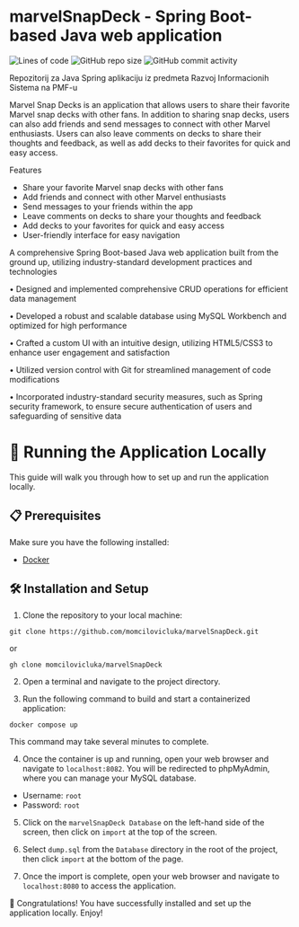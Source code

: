 # marvelSnapDeck - Spring Boot-based Java web application

![Lines of code](https://img.shields.io/tokei/lines/github/momcilovicluka/marvelSnapDeck)
![GitHub repo size](https://img.shields.io/github/repo-size/momcilovicluka/marvelSnapDeck)
![GitHub commit activity](https://img.shields.io/github/commit-activity/w/momcilovicluka/marvelSnapDeck)

Repozitorij za Java Spring aplikaciju iz predmeta Razvoj Informacionih Sistema na PMF-u

Marvel Snap Decks is an application that allows users to share their favorite Marvel snap decks with other fans. In addition to sharing snap decks, users can also add friends and send messages to connect with other Marvel enthusiasts. Users can also leave comments on decks to share their thoughts and feedback, as well as add decks to their favorites for quick and easy access.

Features
- Share your favorite Marvel snap decks with other fans
- Add friends and connect with other Marvel enthusiasts
- Send messages to your friends within the app
- Leave comments on decks to share your thoughts and feedback
- Add decks to your favorites for quick and easy access
- User-friendly interface for easy navigation

A comprehensive Spring Boot-based Java web application built from the ground up, utilizing industry-standard development practices and technologies

•	Designed and implemented comprehensive CRUD operations for efficient data management

•	Developed a robust and scalable database using MySQL Workbench and optimized for high performance

•	Crafted a custom UI with an intuitive design, utilizing HTML5/CSS3 to enhance user engagement and satisfaction

•	Utilized version control with Git for streamlined management of code modifications

•	Incorporated industry-standard security measures, such as Spring security framework, to ensure secure authentication of users and safeguarding of sensitive data

# 🚀 Running the Application Locally

This guide will walk you through how to set up and run the application locally.

## 📋 Prerequisites

Make sure you have the following installed:

- [Docker](https://docs.docker.com/get-docker/)

## 🛠️ Installation and Setup

1. Clone the repository to your local machine:
```
git clone https://github.com/momcilovicluka/marvelSnapDeck.git
```
or
```
gh clone momcilovicluka/marvelSnapDeck
```
2. Open a terminal and navigate to the project directory.

3. Run the following command to build and start a containerized application:
```
docker compose up
```
This command may take several minutes to complete.

4. Once the container is up and running, open your web browser and navigate to `localhost:8082`. You will be redirected to phpMyAdmin, where you can manage your MySQL database.

- Username: `root`
- Password: `root`

5. Click on the `marvelSnapDeck Database` on the left-hand side of the screen, then click on `import` at the top of the screen.

6. Select `dump.sql` from the `Database` directory in the root of the project, then click `import` at the bottom of the page.

7. Once the import is complete, open your web browser and navigate to `localhost:8080` to access the application.

🎉 Congratulations! You have successfully installed and set up the application locally. Enjoy!
